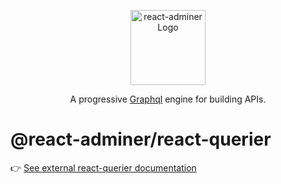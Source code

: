 <p align="center">
  <a href="http://react-adminer.io/" target="blank"><img src="https://raw.githubusercontent.com/JaLe29/react-adminer/develop/data/logo.png" width="120" alt="react-adminer Logo" /></a>
</p>
<p align="center">A progressive <a href="https://graphql.org/" target="_blank">Graphql</a> engine for building APIs.</p>


# @react-adminer/react-querier
👉 [See external react-querier documentation](https://doc.react-adminer.io/react-adminer-libraries/react-adminer-react-querier)